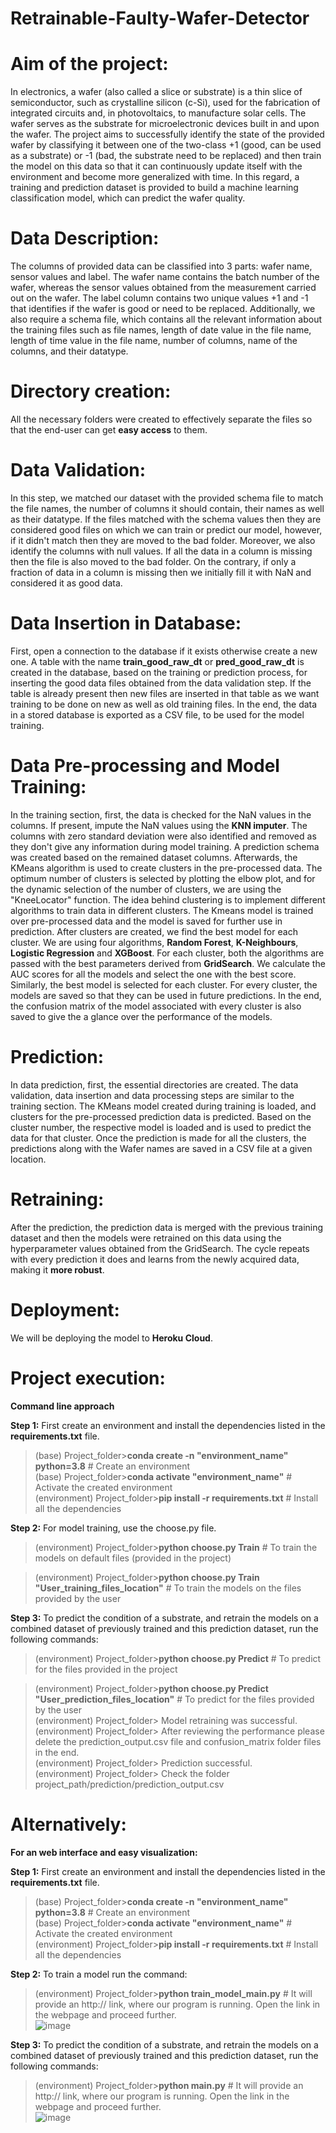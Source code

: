 # Retrainable-Faulty-Wafer-Detector

# Aim of the project:
In electronics, a wafer (also called a slice or substrate) is a thin slice of semiconductor, such as crystalline silicon (c-Si), used for the fabrication of integrated circuits and, in photovoltaics, to manufacture solar cells. The wafer serves as the substrate for microelectronic devices built in and upon the wafer. The project aims to successfully identify the state of the provided wafer by classifying it between one of the two-class +1 (good, can be used as a substrate) or -1 (bad, the substrate need to be replaced) and then train the model on this data so that it can continuously update itself with the environment and become more generalized with time. In this regard, a training and prediction dataset is provided to build a machine learning classification model, which can predict the wafer quality.

# Data Description:
The columns of provided data can be classified into 3 parts: wafer name, sensor values and label. The wafer name contains the batch number of the wafer, whereas the sensor values obtained from the measurement carried out on the wafer. The label column contains two unique values +1 and -1 that identifies if the wafer is good or need to be replaced. Additionally, we also require a schema file, which contains all the relevant information about the training files such as file names, length of date value in the file name, length of time value in the file name, number of columns, name of the columns, and their datatype.

# Directory creation:
All the necessary folders were created to effectively separate the files so that the end-user can get **easy access** to them.
# Data Validation:
In this step, we matched our dataset with the provided schema file to match the file names, the number of columns it should contain, their names as well as their datatype. If the files matched with the schema values then they are considered good files on which we can train or predict our model, however, if it didn't match then they are moved to the bad folder. Moreover, we also identify the columns with null values. If all the data in a column is missing then the file is also moved to the bad folder. On the contrary, if only a fraction of data in a column is missing then we initially fill it with NaN and considered it as good data.
# Data Insertion in Database:
First, open a connection to the database if it exists otherwise create a new one. A table with the name **train_good_raw_dt** or **pred_good_raw_dt** is created in the database, based on the training or prediction process, for inserting the good data files obtained from the data validation step. If the table is already present then new files are inserted in that table as we want training to be done on new as well as old training files. In the end, the data in a stored database is exported as a CSV file, to be used for the model training.
# Data Pre-processing and Model Training:
In the training section, first, the data is checked for the NaN values in the columns. If present, impute the NaN values using the **KNN imputer**. The columns with zero standard deviation were also identified and removed as they don't give any information during model training. A prediction schema was created based on the remained dataset columns. Afterwards, the KMeans algorithm is used to create clusters in the pre-processed data. The optimum number of clusters is selected by plotting the elbow plot, and for the dynamic selection of the number of clusters, we are using the "KneeLocator" function. The idea behind clustering is to implement different algorithms to train data in different clusters. The Kmeans model is trained over pre-processed data and the model is saved for further use in prediction. After clusters are created, we find the best model for each cluster. We are using four algorithms, **Random Forest**, **K-Neighbours**, **Logistic Regression** and **XGBoost**. For each cluster, both the algorithms are passed with the best parameters derived from **GridSearch**. We calculate the AUC scores for all the models and select the one with the best score. Similarly, the best model is selected for each cluster. For every cluster, the models are saved so that they can be used in future predictions. In the end, the confusion matrix of the model associated with every cluster is also saved to give the 
a glance over the performance of the models.
# Prediction: 
In data prediction, first, the essential directories are created. The data validation, data insertion and data processing steps are similar to the training section. The KMeans model created during training is loaded, and clusters for the pre-processed prediction data is predicted. Based on the cluster number, the respective model is loaded and is used to predict the data for that cluster. Once the prediction is made for all the clusters, the predictions along with the Wafer names are saved in a CSV file at a given location.
# Retraining:
After the prediction, the prediction data is merged with the previous training dataset and then the models were retrained on this data using the hyperparameter values obtained from the GridSearch. The cycle repeats with every prediction it does and learns from the newly acquired data, making it **more robust**.
# Deployment:
We will be deploying the model to **Heroku Cloud**.

# Project execution:

**Command line approach** <br />

**Step 1:** First create an environment and install the dependencies listed in the **requirements.txt** file. <br />

>(base) Project_folder>**conda create -n "environment_name" python=3.8** # Create an environment <br />
>(base) Project_folder>**conda activate "environment_name"** # Activate the created environment <br />
>(environment) Project_folder>**pip install -r requirements.txt** # Install all the dependencies <br />

**Step 2:** For model training, use the choose.py file.  <br />

>(environment) Project_folder>**python choose.py Train** # To train the models on default files  (provided in the project) <br />

>(environment) Project_folder>**python choose.py Train "User_training_files_location"** # To train the models on the files provided by the user <br />

**Step 3:** To predict the condition of a substrate, and retrain the models on a combined dataset of previously trained and this prediction dataset, run the following commands: <br />

>(environment) Project_folder>**python choose.py Predict** # To predict for the files provided in the project <br />

>(environment) Project_folder>**python choose.py Predict "User_prediction_files_location"** # To predict for the files provided by the user <br />
> (environment) Project_folder> Model retraining was successful. <br />
> (environment) Project_folder> After reviewing the performance please delete the prediction_output.csv file and confusion_matrix folder files in the end. <br />
> (environment) Project_folder> Prediction successful. <br />
> (environment) Project_folder> Check the folder  project_path/prediction/prediction_output.csv

# Alternatively:

**For an web interface and easy visualization:**  <br />

**Step 1:** First create an environment and install the dependencies listed in the **requirements.txt** file.  <br />

>(base) Project_folder>**conda create -n "environment_name" python=3.8** # Create an environment <br />
>(base) Project_folder>**conda activate "environment_name"** # Activate the created environment <br />
>(environment) Project_folder>**pip install -r requirements.txt** # Install all the dependencies

**Step 2:** To train a model run the command: <br />

>(environment) Project_folder>**python train_model_main.py** # It will provide an http:// link, where our program is running. Open the link in the webpage and proceed further. <br />
![image](https://user-images.githubusercontent.com/93785299/142681694-082f699f-0a58-4f5b-9670-168921fa065b.png)


**Step 3:** To predict the condition of a substrate, and retrain the models on a combined dataset of previously trained and this prediction dataset, run the following commands: <br />

>(environment) Project_folder>**python main.py** # It will provide an http:// link, where our program is running. Open the link in the webpage and proceed further. <br />
![image](https://user-images.githubusercontent.com/93785299/142681206-9f5a0da3-90dd-47c4-a5aa-4238ee61ccfa.png)

